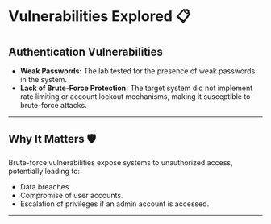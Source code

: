 # Vulnerabilities Explored 📋

## Authentication Vulnerabilities
- **Weak Passwords:** The lab tested for the presence of weak passwords in the system.
- **Lack of Brute-Force Protection:** The target system did not implement rate limiting or account lockout mechanisms, making it susceptible to brute-force attacks.

---

## Why It Matters 🛡️
Brute-force vulnerabilities expose systems to unauthorized access, potentially leading to:
- Data breaches.
- Compromise of user accounts.
- Escalation of privileges if an admin account is accessed.

---
